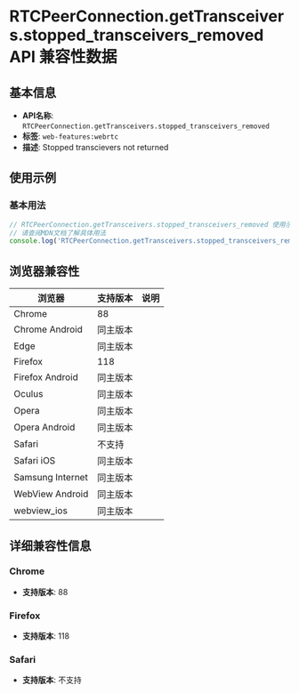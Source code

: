 # RTCPeerConnection.getTransceivers.stopped_transceivers_removed API 兼容性数据

## 基本信息

- **API名称**: `RTCPeerConnection.getTransceivers.stopped_transceivers_removed`
- **标签**: `web-features:webrtc`
- **描述**: Stopped transcievers not returned

## 使用示例

### 基本用法

```javascript
// RTCPeerConnection.getTransceivers.stopped_transceivers_removed 使用示例
// 请查阅MDN文档了解具体用法
console.log('RTCPeerConnection.getTransceivers.stopped_transceivers_removed API');
```

## 浏览器兼容性

| 浏览器 | 支持版本 | 说明 |
|--------|----------|------|
| Chrome | 88 |  |
| Chrome Android | 同主版本 |  |
| Edge | 同主版本 |  |
| Firefox | 118 |  |
| Firefox Android | 同主版本 |  |
| Oculus | 同主版本 |  |
| Opera | 同主版本 |  |
| Opera Android | 同主版本 |  |
| Safari | 不支持 |  |
| Safari iOS | 同主版本 |  |
| Samsung Internet | 同主版本 |  |
| WebView Android | 同主版本 |  |
| webview_ios | 同主版本 |  |

## 详细兼容性信息

### Chrome

- **支持版本**: 88

### Firefox

- **支持版本**: 118

### Safari

- **支持版本**: 不支持

